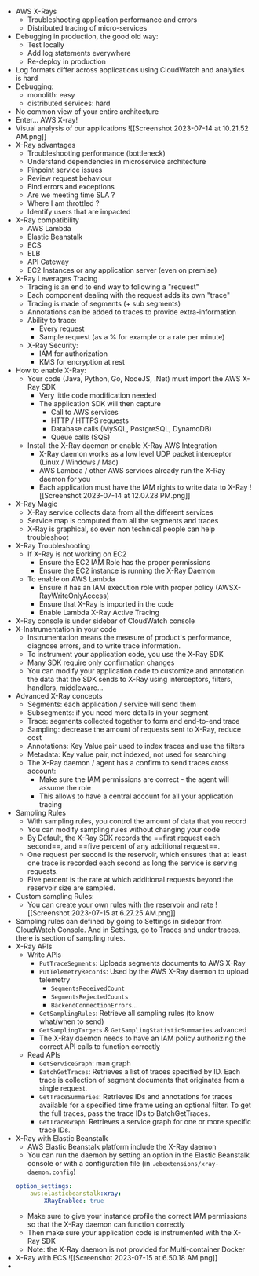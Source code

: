 - AWS X-Rays
	- Troubleshooting application performance and errors
	- Distributed tracing of micro-services
- Debugging in production, the good old way:
	- Test locally
	- Add log statements everywhere
	- Re-deploy in production
- Log formats differ across applications using CloudWatch and analytics is hard
- Debugging:
	- monolith: easy
	- distributed services: hard
- No common view of your entire architecture
- Enter... AWS X-ray!
- Visual analysis of our applications
	  ![[Screenshot 2023-07-14 at 10.21.52 AM.png]]
- X-Ray advantages
	- Troubleshooting performance (bottleneck)
	- Understand dependencies in microservice architecture
	- Pinpoint service issues
	- Review request behaviour
	- Find errors and exceptions
	- Are we meeting time SLA ?
	- Where I am throttled ?
	- Identify users that are impacted
- X-Ray compatibility
	- AWS Lambda
	- Elastic Beanstalk
	- ECS
	- ELB
	- API Gateway
	- EC2 Instances or any application server (even on premise)
- X-Ray Leverages Tracing
	- Tracing is an end to end way to following a "request"
	- Each component dealing with the request adds its own "trace"
	- Tracing is made of segments (+ sub segments)
	- Annotations can be added to traces to provide extra-information
	- Ability to trace:
		- Every request
		- Sample request (as a % for example or a rate per minute)
	- X-Ray Security:
		- IAM for authorization
		- KMS for encryption at rest
- How to enable X-Ray:
	- Your code (Java, Python, Go, NodeJS, .Net) must import the AWS X-Ray SDK
		- Very little code modification needed
		- The application SDK will then capture
			- Call to AWS services
			- HTTP / HTTPS requests
			- Database calls (MySQL, PostgreSQL, DynamoDB)
			- Queue calls (SQS)
	- Install the X-Ray daemon or enable X-Ray AWS Integration
		- X-Ray daemon works as a low level UDP packet interceptor (Linux / Windows / Mac)
		- AWS Lambda / other AWS services already run the X-Ray daemon for you
		- Each application must have the IAM rights to write data to X-Ray
			  ![[Screenshot 2023-07-14 at 12.07.28 PM.png]]
- X-Ray Magic
	- X-Ray service collects data from all the different services
	- Service map is computed from all the segments and traces
	- X-Ray is graphical, so even non technical people can help troubleshoot
- X-Ray Troubleshooting
	- If X-Ray is not working on EC2
		- Ensure the EC2 IAM Role has the proper permissions
		- Ensure the EC2 instance is running the X-Ray Daemon
	- To enable on AWS Lambda
		- Ensure it has an IAM execution role with proper policy (AWSX-RayWriteOnlyAccess)
		- Ensure that X-Ray is imported in the code
		- Enable Lambda X-Ray Active Tracing
- X-Ray console is under sidebar of CloudWatch console
- X-Instrumentation in your code
	- Instrumentation means the measure of product's performance, diagnose errors, and to write trace information.
	- To instrument your application code, you use the X-Ray SDK
	- Many SDK require only confirmation changes
	- You can modify your application code to customize and annotation the data that the SDK sends to X-Ray using interceptors, filters, handlers, middleware...
- Advanced X-Ray concepts
	- Segments: each application / service will send them
	- Subsegments: if you need more details in your segment
	- Trace: segments collected together to form and end-to-end trace
	- Sampling: decrease the amount of requests sent to X-Ray, reduce cost
	- Annotations: Key Value pair used to index traces and use the filters
	- Metadata: Key value pair, not indexed, not used for searching
	- The X-Ray daemon / agent has a confirm to send traces cross account:
		- Make sure the IAM permissions are correct - the agent will assume the role
		- This allows to have a central account for all your application tracing
- Sampling Rules
	- With sampling rules, you control the amount of data that you record
	- You can modify sampling rules without changing your code
	- By Default, the X-Ray SDK records the ==first request each second==, and ==five percent of any additional request==.
	- One request per second is the reservoir, which ensures that at least one trace is recorded each second as long the service is serving requests.
	- Five percent is the rate at which additional requests beyond the reservoir size are sampled.
- Custom sampling Rules:
	- You can create your own rules with the reservoir and rate
		  ![[Screenshot 2023-07-15 at 6.27.25 AM.png]]
- Sampling rules can defined by going to Settings in sidebar from CloudWatch Console. And in Settings, go to Traces and under traces, there is section of sampling rules.
- X-Ray APIs
	- Write APIs
		- `PutTraceSegments`: Uploads segments documents to AWS X-Ray
		- `PutTelemetryRecords`: Used by the AWS X-Ray daemon to upload telemetry
			- `SegmentsReceivedCount`
			- `SegmentsRejectedCounts`
			- `BackendConnectionErrors`...
		- `GetSamplingRules`: Retrieve all sampling rules (to know what/when to send)
		- `GetSamplingTargets` & `GetSamplingStatisticSummaries` advanced
		- The X-Ray daemon needs to have an IAM policy authorizing the correct API calls to function correctly
	- Read APIs
		- `GetServiceGraph`: man graph
		- `BatchGetTraces`: Retrieves a list of traces specified by ID. Each trace is collection of segment documents that originates from a single request.
		- `GetTraceSummaries`: Retrieves IDs and annotations for traces available for a specified time frame using an optional filter. To get the full traces, pass the trace IDs to BatchGetTraces.
		- `GetTraceGraph`: Retrieves a service graph for one or more specific trace IDs.
- X-Ray with Elastic Beanstalk
	- AWS Elastic Beanstalk platform include the X-Ray daemon
	- You can run the daemon by setting an option in the Elastic Beanstalk console or with a configuration file (in `.ebextensions/xray-daemon.config`)
	```yaml
	option_settings:
		aws:elasticbeanstalk:xray:
			XRayEnabled: true
	```
	- Make sure to give your instance profile the correct IAM permissions so that the X-Ray daemon can function correctly
	- Then make sure your application code is instrumented with the X-Ray SDK
	- Note: the X-Ray daemon is not provided for Multi-container Docker
- X-Ray with ECS
	  ![[Screenshot 2023-07-15 at 6.50.18 AM.png]]
-  
